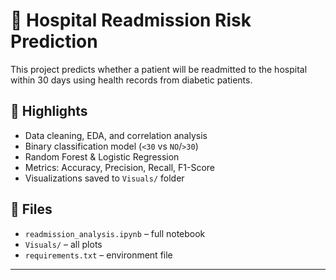 # 🏥 Hospital Readmission Risk Prediction

This project predicts whether a patient will be readmitted to the hospital within 30 days using health records from diabetic patients.

## 🚀 Highlights
- Data cleaning, EDA, and correlation analysis
- Binary classification model (`<30` vs `NO`/`>30`)
- Random Forest & Logistic Regression
- Metrics: Accuracy, Precision, Recall, F1-Score
- Visualizations saved to `Visuals/` folder

## 📁 Files
- `readmission_analysis.ipynb` – full notebook
- `Visuals/` – all plots
- `requirements.txt` – environment file

---
